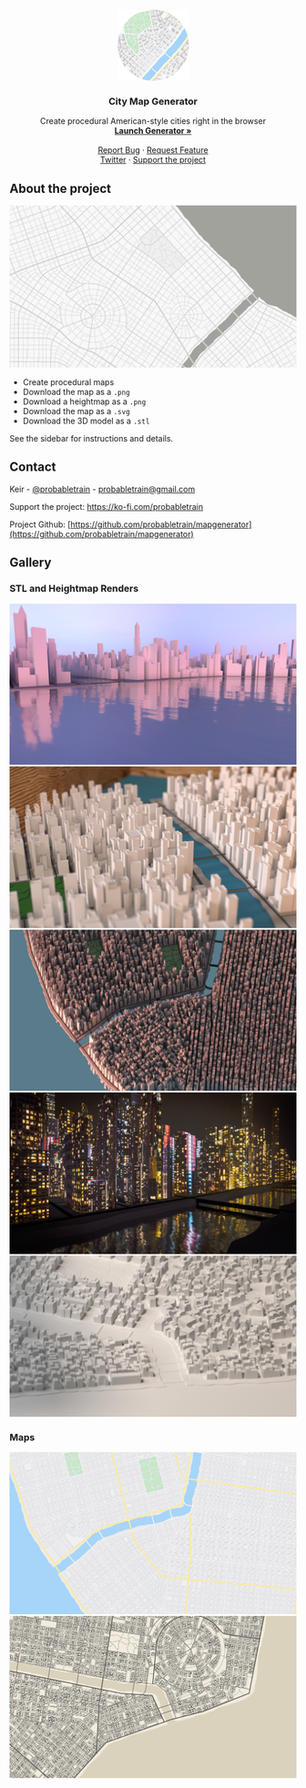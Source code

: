 <br />
<p align="center">
  <a href="https://github.com/probabletrain/mapgenerator">
      <img src="images/logo.png" alt="Logo" width="125" height="125">
  </a>

  <h3 align="center">City Map Generator</h3>

  <p align="center">
    Create procedural American-style cities right in the browser
    <br />
    <a href="https://probabletrain.itch.io/city-generator"><strong>Launch Generator »</strong></a>
    <br />
    <br />
    <a href="https://github.com/probabletrain/mapgenerator/issues">Report Bug</a>
    ·
    <a href="https://github.com/probabletrain/mapgenerator/issues">Request Feature</a>
    <br />
    <a href="https://twitter.com/probabletrain">Twitter</a>
    ·
    <a href="https://ko-fi.com/probabletrain">Support the project</a>

  </p>
</p>

<!-- TODO Changelog https://github.com/anikethsaha/docsify-plugin/tree/master/packages/docsify-changelog-plugin -->
<!-- TODO top announcement banner https://github.com/anikethsaha/docsify-plugin/tree/master/packages/docsify-top-banner-plugin -->

## About the project

![Map Generator Screen Shot](images/styles.gif)

- Create procedural maps
- Download the map as a `.png`
- Download a heightmap as a `.png`
- Download the map as a `.svg`
- Download the 3D model as a `.stl`

See the sidebar for instructions and details.



## Contact

Keir - [@probabletrain](https://twitter.com/probabletrain) - probabletrain@gmail.com 

Support the project: https://ko-fi.com/probabletrain 

Project Github: [https://github.com/probabletrain/mapgenerator](https://github.com/probabletrain/mapgenerator)

## Gallery

### STL and Heightmap Renders

![Map Generator Screen Shot](images/stl/31.png)
![Map Generator Screen Shot](images/stl/32.png)
![Map Generator Screen Shot](images/stl/model_finished.png)
![Map Generator Screen Shot](images/stl/30.jpg)
![Map Generator Screen Shot](images/heightmap/heightmap_render.png)

### Maps

![Map Generator Screen Shot](images/stl/map(79).png)
![Map Generator Screen Shot](images/heightmap/map(66).png)
